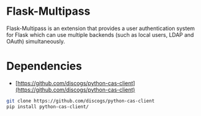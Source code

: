 Flask-Multipass
===============

Flask-Multipass is an extension that provides a user authentication
system for Flask which can use multiple backends (such as local users,
LDAP and OAuth) simultaneously.

Dependencies
============

* [https://github.com/discogs/python-cas-client](https://github.com/discogs/python-cas-client)

```sh
git clone https://github.com/discogs/python-cas-client
pip install python-cas-client/
```
